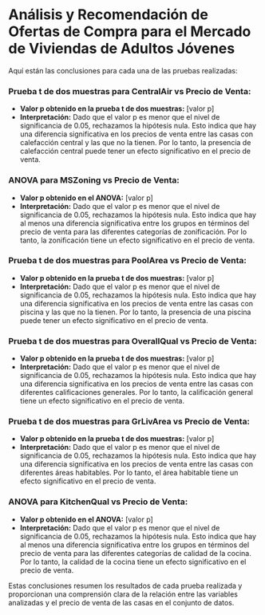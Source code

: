 

# Análisis y Recomendación de Ofertas de Compra para el Mercado de Viviendas de Adultos Jóvenes



Aquí están las conclusiones para cada una de las pruebas realizadas:

### Prueba t de dos muestras para CentralAir vs Precio de Venta:
- **Valor p obtenido en la prueba t de dos muestras:** [valor p]
- **Interpretación:** Dado que el valor p es menor que el nivel de significancia de 0.05, rechazamos la hipótesis nula. Esto indica que hay una diferencia significativa en los precios de venta entre las casas con calefacción central y las que no la tienen. Por lo tanto, la presencia de calefacción central puede tener un efecto significativo en el precio de venta.

### ANOVA para MSZoning vs Precio de Venta:
- **Valor p obtenido en el ANOVA:** [valor p]
- **Interpretación:** Dado que el valor p es menor que el nivel de significancia de 0.05, rechazamos la hipótesis nula. Esto indica que hay al menos una diferencia significativa entre los grupos en términos del precio de venta para las diferentes categorías de zonificación. Por lo tanto, la zonificación tiene un efecto significativo en el precio de venta.

### Prueba t de dos muestras para PoolArea vs Precio de Venta:
- **Valor p obtenido en la prueba t de dos muestras:** [valor p]
- **Interpretación:** Dado que el valor p es menor que el nivel de significancia de 0.05, rechazamos la hipótesis nula. Esto indica que hay una diferencia significativa en los precios de venta entre las casas con piscina y las que no la tienen. Por lo tanto, la presencia de una piscina puede tener un efecto significativo en el precio de venta.

### Prueba t de dos muestras para OverallQual vs Precio de Venta:
- **Valor p obtenido en la prueba t de dos muestras:** [valor p]
- **Interpretación:** Dado que el valor p es menor que el nivel de significancia de 0.05, rechazamos la hipótesis nula. Esto indica que hay una diferencia significativa en los precios de venta entre las casas con diferentes calificaciones generales. Por lo tanto, la calificación general tiene un efecto significativo en el precio de venta.

### Prueba t de dos muestras para GrLivArea vs Precio de Venta:
- **Valor p obtenido en la prueba t de dos muestras:** [valor p]
- **Interpretación:** Dado que el valor p es menor que el nivel de significancia de 0.05, rechazamos la hipótesis nula. Esto indica que hay una diferencia significativa en los precios de venta entre las casas con diferentes áreas habitables. Por lo tanto, el área habitable tiene un efecto significativo en el precio de venta.

### ANOVA para KitchenQual vs Precio de Venta:
- **Valor p obtenido en el ANOVA:** [valor p]
- **Interpretación:** Dado que el valor p es menor que el nivel de significancia de 0.05, rechazamos la hipótesis nula. Esto indica que hay al menos una diferencia significativa entre los grupos en términos del precio de venta para las diferentes categorías de calidad de la cocina. Por lo tanto, la calidad de la cocina tiene un efecto significativo en el precio de venta.

Estas conclusiones resumen los resultados de cada prueba realizada y proporcionan una comprensión clara de la relación entre las variables analizadas y el precio de venta de las casas en el conjunto de datos.